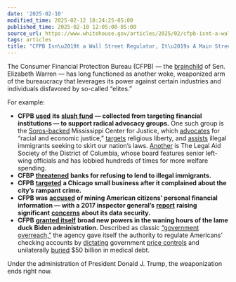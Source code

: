 ```yaml
---
date: '2025-02-10'
modified_time: 2025-02-12 18:24:25-05:00
published_time: 2025-02-10 12:05:00-05:00
source_url: https://www.whitehouse.gov/articles/2025/02/cfpb-isnt-a-wall-street-regulator-its-a-main-street-regulator/
tags: articles
title: "CFPB Isn\u2019t a Wall Street Regulator, It\u2019s A Main Street Regulator"
---
```

 
The Consumer Financial Protection Bureau (CFPB) — the
[brainchild](https://dailycaller.com/2021/09/30/rohit-chopra-cfpb-elizabeth-warren-joe-biden/)
of Sen. Elizabeth Warren — has long functioned as another woke,
weaponized arm of the bureaucracy that leverages its power against
certain industries and individuals disfavored by so-called “elites.”

For example:

-   **CFPB**
    [**used**](https://cei.org/blog/a-consumer-financial-protection-bureau-slush-fund/)
    **its** [**slush
    fund**](https://x.com/russvought/status/1888423503537360986) **—
    collected from targeting financial institutions — to support radical
    advocacy groups.** One such group is the
    [Soros-backed](https://www.influencewatch.org/non-profit/mississippi-center-for-justice/)
    Mississippi Center for Justice, which
    [advocates](https://www.investors.com/politics/editorials/cfpb-diverts-civil-penalty-funds-to-democrat-activist-groups/#:~:text=whose%20stated%20mission%20is%20%22advancing%20racial%20and%20economic%20justice%22%20and%20%22attacking%20predatory%20lending%20practices.%22)
    for “racial and economic justice,”
    [targets](https://www.influencewatch.org/non-profit/mississippi-center-for-justice/#:~:text=The%20Mississippi%20Center%20for%20Justice%2C%20alongside,to%20endure%20even%20more%20profound%20discrimination.%E2%80%9D)
    religious liberty, and
    [assists](https://www.influencewatch.org/non-profit/mississippi-center-for-justice/#:~:text=The%20Mississippi%20Center%20for%20Justice%20created%20a%20%E2%80%9Crapid%20response%20legal%20team%E2%80%9D%20in%202019%2C%20to%20provide%20legal%20assistance%20for%20illegal%20immigrants%20who%20were%20detained%20in%20U.S.%20Immigration%20and%20Customs%20Enforcement%20(ICE)%20raids%20in%20Mississippi.%20The%20center%20also%20offered%20legal%20help%20to%20those%20that%20were%20facing%20removal.%202)
    illegal immigrants seeking to skirt our nation’s laws.
    [Another](https://www.investors.com/politics/editorials/cfpb-diverts-civil-penalty-funds-to-democrat-activist-groups/#:~:text=%E2%80%A2%20The%20Legal%20Aid%20Society%20of%20the%20District%20of%20Columbia%2C%20whose%20directors%20include%20senior%20Democratic%20National%20Committee%20officials%3B%20the%20self%2Ddescribed%20%22policy%20advocacy%22%20group%20has%20lobbied%20Congress%20for%20more%20welfare%20spending%20at%20least%20108%20times%20since%20Obama%20took%20office.)
    is The Legal Aid Society of the District of Columbia, whose board
    features senior left-wing officials and has lobbied hundreds of
    times for more welfare spending.
-   **CFBP**
    [**threatened**](https://dailycaller.com/2023/10/12/biden-admin-threatens-banks-refuse-lend-money-illegal-immigrants/)
    **banks for refusing to lend to illegal immigrants.**
-   **CFPB**
    [**targeted**](https://freebeacon.com/policy/a-small-business-complained-about-crime-in-chicago-then-the-feds-came-after-it/)
    **a Chicago small business after it complained about the city’s
    rampant crime.**
-   **CFPB was**
    [**accused**](https://dailycaller.com/2013/06/26/consumer-financial-protection-bureau-compared-to-nsa/)
    **of mining American citizens’ personal financial information — with
    a 2017 inspector general’s**
    [**report**](https://oig.federalreserve.gov/reports/cfpb-enforcement-confidential-investigative-information-may2017.pdf)
    **raising significant**
    [**concerns**](https://www.consumerfinancemonitor.com/2017/05/23/oig-report-continues-criticism-of-cfpb-enforcement-data-security-practices/)
    **about its data security.**
-   **CFPB** [**granted
    itself**](https://dailycaller.com/2025/01/04/government-overreach-liz-warrens-favorite-agency-just-granted-itself-new-powers-to-regulate-checking-accounts/)
    **broad new powers in the waning hours of the lame duck Biden
    administration.** Described as classic [“government
    overreach,”](https://dailycaller.com/2025/01/04/government-overreach-liz-warrens-favorite-agency-just-granted-itself-new-powers-to-regulate-checking-accounts/)
    the agency gave itself the authority to regulate Americans’ checking
    accounts by
    [dictating](https://www.wsj.com/opinion/consumer-financial-protection-bureau-overdraft-fee-rule-banks-rohit-chopra-a2e6dc89)
    government [price
    controls](https://consumerbankers.com/press-release/what-they-are-saying-setting-government-price-controls-on-overdraft-services-ignores-market-realities-harms-consumers/)
    and unilaterally
    [buried](https://dailycaller.com/2025/01/11/midnight-rulemaking-from-liz-warrens-favorite-agency-spells-even-more-bad-news-for-cash-strapped-americans/)
    $50 billion in medical debt.

Under the administration of President Donald J. Trump, the weaponization
ends right now.
